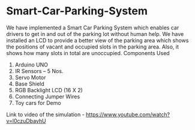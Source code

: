 # Smart-Car-Parking-System
We have implemented a Smart Car Parking System which enables car drivers to get in and out of
the parking lot without human help. We have installed an LCD to provide a better view of the parking
area which shows the positions of vacant and occupied slots in the parking area. Also, it shows how
many slots in total are unoccupied.
Components Used
1. Arduino UNO
2. IR Sensors – 5 Nos.
3. Servo Motor
4. Base Shield
5. RGB Backlight LCD (16 X 2)
6. Connecting Jumper Wires
7. Toy cars for Demo

Link to video of the simulation - https://www.youtube.com/watch?v=l0czuDbayhU
